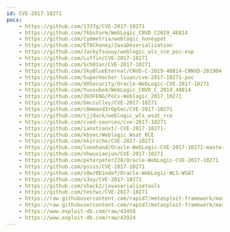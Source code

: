 ```yaml
---
id: CVE-2017-10271
pocs:
    - https://github.com/1337g/CVE-2017-10271
    - https://github.com/7kbstorm/WebLogic_CNVD_C2019_48814
    - https://github.com/Cymmetria/weblogic_honeypot
    - https://github.com/ETOCheney/JavaDeserialization
    - https://github.com/JackyTsuuuy/weblogic_wls_rce_poc-exp
    - https://github.com/Luffin/CVE-2017-10271
    - https://github.com/Sch01ar/CVE-2017-10271
    - https://github.com/SkyBlueEternal/CNVD-C-2019-48814-CNNVD-201904-961
    - https://github.com/SuperHacker-liuan/cve-2017-10271-poc
    - https://github.com/XHSecurity/Oracle-WebLogic-CVE-2017-10271
    - https://github.com/Yuusuke4/WebLogic_CNVD_C_2019_48814
    - https://github.com/ZH3FENG/PoCs-Weblogic_2017_10271
    - https://github.com/bmcculley/CVE-2017-10271
    - https://github.com/c0mmand3rOpSec/CVE-2017-10271
    - https://github.com/cjjduck/weblogic_wls_wsat_rce
    - https://github.com/cved-sources/cve-2017-10271
    - https://github.com/ianxtianxt/-CVE-2017-10271-
    - https://github.com/kbsec/Weblogic_Wsat_RCE
    - https://github.com/kkirsche/CVE-2017-10271
    - https://github.com/lonehand/Oracle-WebLogic-CVE-2017-10271-master
    - https://github.com/nhwuxiaojun/CVE-2017-10271
    - https://github.com/peterpeter228/Oracle-WebLogic-CVE-2017-10271
    - https://github.com/pssss/CVE-2017-10271
    - https://github.com/s0wr0b1ndef/Oracle-WebLogic-WLS-WSAT
    - https://github.com/s3xy/CVE-2017-10271
    - https://github.com/shack2/javaserializetools
    - https://github.com/testwc/CVE-2017-10271
    - https://raw.githubusercontent.com/rapid7/metasploit-framework/master/modules/exploits/multi/http/oracle_weblogic_wsat_deserialization_rce.rb
    - https://raw.githubusercontent.com/rapid7/metasploit-framework/master/modules/exploits/multi/misc/weblogic_deserialize_asyncresponseservice.rb
    - https://www.exploit-db.com/raw/43458
    - https://www.exploit-db.com/raw/43924
---
```

